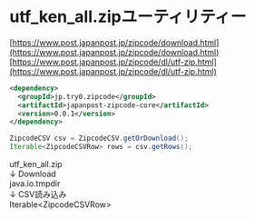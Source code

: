 # utf_ken_all.zipユーティリティー

[https://www.post.japanpost.jp/zipcode/download.html](https://www.post.japanpost.jp/zipcode/download.html)   
[https://www.post.japanpost.jp/zipcode/dl/utf-zip.html](https://www.post.japanpost.jp/zipcode/dl/utf-zip.html)

```xml
<dependency>
  <groupId>jp.try0.zipcode</groupId>
  <artifactId>japanpost-zipcode-core</artifactId>
  <version>0.0.1</version>
</dependency>
```

```java
ZipcodeCSV csv = ZipcodeCSV.getOrDownload();
Iterable<ZipcodeCSVRow> rows = csv.getRows();
```

 
utf_ken_all.zip  
 ↓ Download  
java.io.tmpdir  
 ↓ CSV読み込み  
Iterable\<ZipcodeCSVRow\>  
